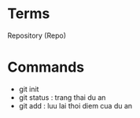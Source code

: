 # Terms

Repository (Repo)

# Commands

- git init
- git status : trang thai du an
- git add : luu lai thoi diem cua du an

